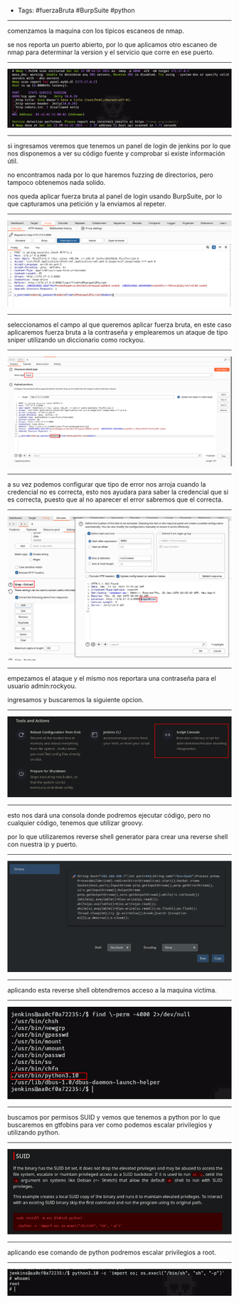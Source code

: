 - Tags: #fuerzaBruta #BurpSuite #python 
_____
comenzamos la maquina con los tipicos escaneos de nmap.

se nos reporta un puerto abierto, por lo que aplicamos otro escaneo de nmap para determinar la version y el servicio que corre en ese puerto.
______
![](attachment/c69444383569fc920bd64050befcbb61.png)
___
si ingresamos veremos que tenemos un panel de login de jenkins por lo que nos disponemos a ver su código fuente y comprobar si existe información útil.

no encontramos nada por lo que haremos fuzzing de directorios, pero tampoco obtenemos nada solido.

nos queda aplicar fuerza bruta al panel de login usando BurpSuite, por lo que capturamos una petición y la enviamos al repeter.
_____
![](attachment/321aa123ca60d7bd30710eac438201c4.png)
______
seleccionamos el campo al que queremos aplicar fuerza bruta, en este caso aplicaremos fuerza bruta a la contraseña y emplearemos un ataque de tipo sniper utilizando un diccionario como rockyou.
____
![](attachment/6b0891696ed310211d9921cfff233e51.png)
_______
a su vez podemos configurar que tipo de error nos arroja cuando la credencial no es correcta, esto nos ayudara para saber la credencial que si es correcta, puesto que al no aparecer el error sabremos que el correcta.
______
![](attachment/b5e5b0d72238658ba61ff00fda063cbd.png)
______
empezamos el ataque y el mismo nos reportara una contraseña para el usuario admin:rockyou.

ingresamos y buscaremos la siguiente opcion.
____
![](attachment/05c6267f8cd74a04d0299d7f5ab7464d.png)
_____
esto nos dará una consola donde podremos ejecutar código, pero no cualquier código, tenemos que utilizar groovy.

por lo que utilizaremos reverse shell generator para crear una reverse shell con nuestra ip y puerto.
_____
![](attachment/8f2cd4fc35d119e66111bcdc98a2a922.png)
_____
aplicando esta reverse shell obtendremos acceso a la maquina victima.
_____
![](attachment/922403f6e7d2db2b0000e83ceef780e0.png)
_______
buscamos por permisos SUID y vemos que tenemos a python por lo que buscaremos en gtfobins para ver como podemos escalar privilegios y utilizando python.
____
![](attachment/bcaebfb4f77e97bd393706d7d7f269b0.png)
_______
aplicando ese comando de python podremos escalar privilegios a root.
_____
![](attachment/528978a07dad0201a6c753f76bb60608.png)

